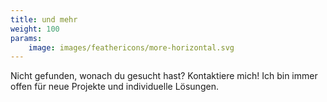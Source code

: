 ```yaml
---
title: und mehr
weight: 100
params:
    image: images/feathericons/more-horizontal.svg
---
```


Nicht gefunden, wonach du gesucht hast? Kontaktiere mich! Ich bin immer offen für neue Projekte und individuelle Lösungen.
